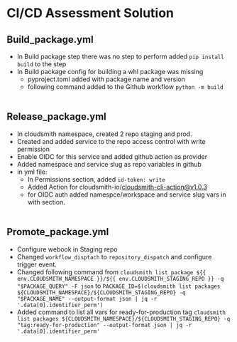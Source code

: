 # CI/CD Assessment Solution

## Build_package.yml
- In Build package step there was no step to perform added `pip install build` to the step
- In Build package config for building a whl package was missing 
    * pyproject.toml added with package name and version
    * following command added to the Github workflow `python -m build`
  <br>
 ## Release_package.yml
- In cloudsmith namespace, created 2 repo staging and prod.
- Created and added service to the repo access control with write permission
- Enable OIDC for this service and added github action as provider
- Added namespace and service slug as repo variables in github
- in yml file:
     * In Permissions section, added `id-token: write`
     * Added Action for cloudsmith-io/cloudsmith-cli-action@v1.0.3
     * for OIDC auth added namespce/workspace and service slug vars in with section.
   <br>
## Promote_package.yml
- Configure webook in Staging repo
- Changed `workflow_disptach` to `repository_dispatch` and configure trigger event.
- Changed following command from 
   `cloudsmith list package ${{ env.CLOUDSMITH_NAMESPACE }}/${{ env.CLOUDSMITH_STAGING_REPO }} -q "$PACKAGE_QUERY" -F json` 
   to 
   `PACKAGE_ID=$(cloudsmith list packages ${CLOUDSMITH_NAMESPACE}/${CLOUDSMITH_STAGING_REPO} -q "$PACKAGE_NAME" --output-format json | jq -r '.data[0].identifier_perm')`
- Added command to list all vars for ready-for-production tag `cloudsmith list packages ${CLOUDSMITH_NAMESPACE}/${CLOUDSMITH_STAGING_REPO} -q "tag:ready-for-production" --output-format json | jq -r '.data[0].identifier_perm'`
